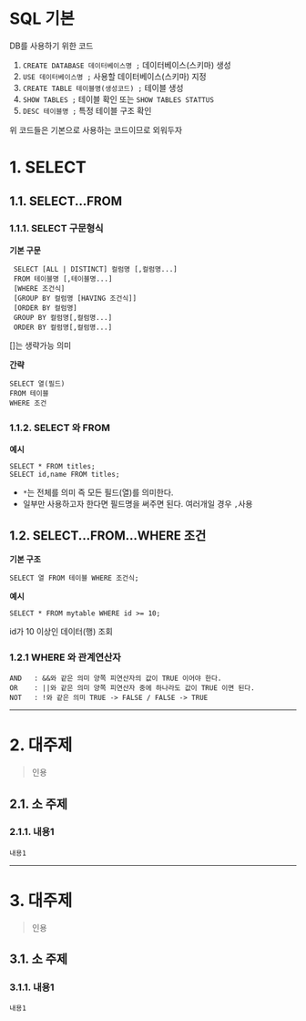 SQL 기본
=======================
DB를 사용하기 위한 코드
1. ```CREATE DATABASE 데이터베이스명 ;``` 데이터베이스(스키마) 생성
2. ```USE 데이터베이스명 ;``` 사용할 데이터베이스(스키마) 지정
3. ```CREATE TABLE 테이블명(생성코드) ;``` 테이블 생성
4. ```SHOW TABLES ;``` 테이블 확인 또는 ```SHOW TABLES STATTUS```
5. ```DESC 테이블명 ;``` 특정 테이블 구조 확인
  
위 코드들은 기본으로 사용하는 코드이므로 외워두자
# 1. SELECT
## 1.1. SELECT...FROM 
### 1.1.1. SELECT 구문형식
**기본 구문**
```
 SELECT [ALL | DISTINCT] 컬럼명 [,컬럼명...]
 FROM 테이블명 [,테이블명...]
 [WHERE 조건식]
 [GROUP BY 컬럼명 [HAVING 조건식]]
 [ORDER BY 컬럼명]
 GROUP BY 컬럼명[,컬럼명...]
 ORDER BY 컬럼명[,컬럼명...]
```
[]는 생략가능 의미  
  
**간략**
```
SELECT 열(필드)
FROM 테이블
WHERE 조건
```
### 1.1.2. SELECT 와 FROM
**예시**
```
SELECT * FROM titles;
SELECT id,name FROM titles;
```
* ```*```는 전체를 의미 즉 모든 필드(열)를 의미한다.
* 일부만 사용하고자 한다면 필드명을 써주면 된다. 여러개일 경우 ```,```사용

## 1.2. SELECT...FROM...WHERE 조건 
**기본 구조**
```
SELECT 열 FROM 테이블 WHERE 조건식;
```
**예시**
```
SELECT * FROM mytable WHERE id >= 10;
```
id가 10 이상인 데이터(행) 조회

### 1.2.1 WHERE 와 관계연산자 
```
AND   : &&와 같은 의미 양쪽 피연산자의 값이 TRUE 이어야 한다.
OR    : ||와 같은 의미 양쪽 피연산자 중에 하나라도 값이 TRUE 이면 된다.
NOT   : !와 같은 의미 TRUE -> FALSE / FALSE -> TRUE

```







***
# 2. 대주제
> 인용
## 2.1. 소 주제
### 2.1.1. 내용1
```
내용1
```   

***
# 3. 대주제
> 인용
## 3.1. 소 주제
### 3.1.1. 내용1
```
내용1
```
